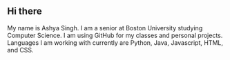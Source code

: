 ## Hi there
My name is Ashya Singh. I am a senior at Boston University studying Computer Science. I am using GitHub for my classes and personal projects. Languages I am working with currently are Python, Java, Javascript, HTML, and CSS.

<!--
**ashyasingh/ashyasingh** is a ✨ _special_ ✨ repository because its `README.md` (this file) appears on your GitHub profile.

Here are some ideas to get you started:

- 🔭 I’m currently working on ...
- 🌱 I’m currently learning ...
- 👯 I’m looking to collaborate on ...
- 🤔 I’m looking for help with ...
- 💬 Ask me about ...
- 📫 How to reach me: ...
- 😄 Pronouns: ...
- ⚡ Fun fact: ...
-->
